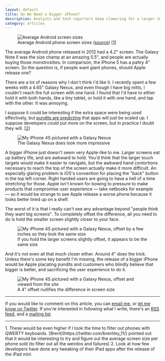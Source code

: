 ```yaml
---
layout: default
title: Do We Need a Bigger iPhone?
description: Analysts and tech reporters keep clamoring for a larger iPhone screen, but it's probably a bad idea.
category: articles
---
```

<figure class="extra-wide">
	<img src="http://static.keithsilgard.com/images/articles/bigger-iphone-screen/android-screen-size-averages.png" alt="Average Android screen sizes">
	<figcaption>Average Android phone screen sizes (<a href="http://en.wikipedia.org/wiki/Comparison_of_Android_devices#Smartphones">source</a>) [<a href="#footnotes">1</a>]</figcaption>
</figure>

The average Android phone released in 2012 had a 4.2" screen. The Galaxy Note II was the size champ at an amazing 5.5", and people are actually buying those monstrosities. In comparison, the iPhone 5 has a paltry 4" screen. So the question is, if people want giant phones, should Apple release one?

<!-- END -->

There are a lot of reasons why I don't think I'd like it. I recently spent a few weeks with a 4.65" Galaxy Nexus, and even though I have big mitts, I couldn't reach the full screen with one hand. I found that I'd have to either hold it with both hands, like a tiny tablet, or hold it with one hand, and tap with the other. It was annoying.

I suppose it could be interesting if the extra space were being used effectively, but [pundits are predicting](http://www.marco.org/2013/01/31/iphone-plus-speculation) that apps will just be scaled up. I suppose developers *could* put more on the screen, but in practice I doubt they will. \[[2](#footnotes)\]

<figure class="extra-wide">
	<img src="http://static.keithsilgard.com/images/articles/bigger-iphone-screen/galaxy-nexus-vs-iphone-4s.jpg" alt="My iPhone 4S pictured with a Galaxy Nexus">
	<figcaption>The Galaxy Nexus does look more impressive</figcaption>
</figure>

A bigger iPhone just doesn't seem very Apple-like to me. Larger screens eat up battery life, and are awkward to hold. You'd think that the larger touch targets would make it easier to navigate, but the awkward hand contortions necessary to reach the top of the screen actually make it more difficult. An especially glaring problem is iOS's convention for placing the "back" button in the top left corner. Right handed users are going to have a hell of a time stretching for those. Apple isn't known for bowing to pressure to make products that compromise user experience — take netbooks for example — so it would be strange to see Apple release a worse phone because it looks better lined up on a shelf.

The worst of it is that I really can't see any advantage beyond "people think they want big screens". To completely offset the difference, all you need to do is hold the smaller screen slightly closer to your face.

<figure class="extra-wide">
	<img src="http://static.keithsilgard.com/images/articles/bigger-iphone-screen/galaxy-nexu-vs-iphone-4-screen-size-offset.jpg" alt="My iPhone 4S pictured with a Galaxy Nexus, offset by a few inches so they look the same size">
	<figcaption>If you hold the larger screens slightly offset, it appears to be the same size</figcaption>
</figure>

And it's not even all that much closer either. Around 4" does the trick. Unless there's some key benefit I'm missing, the release of a bigger iPhone would be Apple placating pundits and customers who blindly believe that bigger is better, and sacrificing the user experience to do it.

<figure class="extra-wide">
	<img src="http://static.keithsilgard.com/images/articles/bigger-iphone-screen/galaxy-nexu-vs-iphone-4-screen-size-offset-side-view.jpg" alt="My iPhone 4S pictured with a Galaxy Nexus, offset and viewed from the site">
	<figcaption>A 4" offset nullifies the difference in screen size</figcaption>
</figure>

---

<p class="subtle">If you would like to comment on this article, you can <a href="mailto:hey@keithsilgard.com?subject=Maybe you need a bigger face">email me</a>, or <a href="http://twitter.com/ironkeith">let me know on Twitter</a>. If you're interested in following what I write, there's an <a href="/atom.xml">RSS feed</a>, and a <a href="http://eepurl.com/jgbR9">mailing list</a>.</p>

<hr id="footnotes">
1.	These would be even higher if I took the time to filter out phones with QWERTY keyboards. [Brent](https://twitter.com/brentley_11/) pointed out that it would be interesting to try and figure out the average screen size per phone sold (to filter out all the weirdos and failures)
2.	Look at how few developers have done any tweaking of their iPad apps after the release of the iPad mini